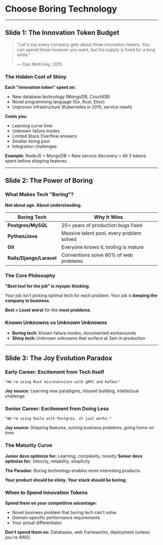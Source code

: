 # Choose Boring Technology

---

## Slide 1: The Innovation Token Budget

> "Let's say every company gets about three innovation tokens. You can spend these however you want, but the supply is fixed for a long while."
>
> — Dan McKinley, 2015

### The Hidden Cost of Shiny

**Each "innovation token" spent on:**
- New database technology (MongoDB, CouchDB)
- Novel programming language (Go, Rust, Elixir)
- Unproven infrastructure (Kubernetes in 2015, service mesh)

**Costs you:**
- Learning curve time
- Unknown failure modes
- Limited Stack Overflow answers
- Smaller hiring pool
- Integration challenges

**Example:** NodeJS + MongoDB + New service discovery = All 3 tokens spent before shipping features.

---

## Slide 2: The Power of Boring

### What Makes Tech "Boring"?

**Not about age. About understanding.**

| Boring Tech | Why It Wins |
|-------------|-------------|
| **Postgres/MySQL** | 20+ years of production bugs fixed |
| **Python/Java** | Massive talent pool, every problem solved |
| **Git** | Everyone knows it, tooling is mature |
| **Rails/Django/Laravel** | Conventions solve 80% of web problems |

### The Core Philosophy

**"Best tool for the job" is myopic thinking.**

Your job isn't picking optimal tech for each problem.
Your job is **keeping the company in business**.

**Best = Least worst** for the **most problems**.

### Known Unknowns vs Unknown Unknowns

- **Boring tech:** Known failure modes, documented workarounds
- **Shiny tech:** Unknown unknowns that surface at 3am in production

---

## Slide 3: The Joy Evolution Paradox

### Early Career: Excitement from Tech Itself

```
"We're using Rust microservices with gRPC and Kafka!"
```
**Joy source:** Learning new paradigms, résumé building, intellectual challenge

### Senior Career: Excitement from Doing Less

```
"We're using Rails with Postgres. It just works."
```
**Joy source:** Shipping features, solving business problems, going home on time

### The Maturity Curve

**Junior devs optimize for:** Learning, complexity, novelty
**Senior devs optimize for:** Velocity, reliability, simplicity

**The Paradox:** Boring technology enables more interesting products.

**Your product should be shiny. Your stack should be boring.**

### When to Spend Innovation Tokens

**Spend them on your competitive advantage:**
- Novel business problem that boring tech can't solve
- Domain-specific performance requirements
- Your actual differentiator

**Don't spend them on:** Databases, web frameworks, deployment (unless you're AWS)
